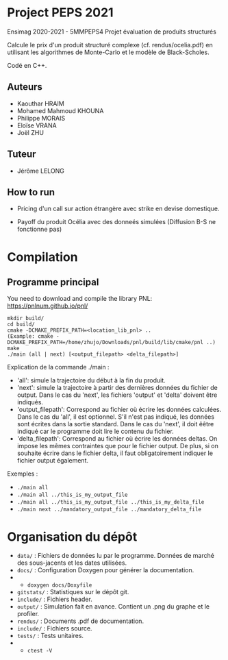 # Project PEPS 2021

Ensimag 2020-2021 - 5MMPEPS4 Projet évaluation de produits structurés

Calcule le prix d'un produit structuré complexe (cf. rendus/ocelia.pdf) en utilisant les algorithmes de Monte-Carlo et le modèle de Black-Scholes.

Codé en C++.

## Auteurs

* Kaouthar HRAIM
* Mohamed Mahmoud KHOUNA
* Philippe MORAIS
* Eloïse VRANA
* Joël ZHU

## Tuteur 

* Jérôme LELONG

## How to run

* Pricing d'un call sur action étrangère avec strike en devise domestique.

* Payoff du produit Océlia avec des donneés simulées (Diffusion B-S ne fonctionne pas)

# Compilation

## Programme principal

You need to download and compile the library PNL: https://pnlnum.github.io/pnl/

```
mkdir build/
cd build/
cmake -DCMAKE_PREFIX_PATH=<location_lib_pnl> ..
(Example: cmake -DCMAKE_PREFIX_PATH=/home/zhujo/Downloads/pnl/build/lib/cmake/pnl ..)
make
./main (all | next) [<output_filepath> <delta_filepath>]
```

Explication de la commande ./main :
* 'all': simule la trajectoire du début à la fin du produit.
* 'next': simule la trajectoire à partir des dernières données du fichier de output. Dans le cas du 'next', les fichiers 'output' et 'delta' doivent être indiqués.
* 'output_filepath': Correspond au fichier où écrire les données calculées. Dans le cas du 'all', il est optionnel. S'il n'est pas indiqué, les données sont écrites dans la sortie standard. Dans le cas du 'next', il doit êêtre indiqué car le programme doit lire le contenu du fichier.
* 'delta_filepath': Correspond au fichier où écrire les données deltas. On impose les mêmes contraintes que pour le fichier output. De plus, si on souhaite écrire dans le fichier delta, il faut obligatoirement indiquer le fichier output également.

Exemples :

* ``` ./main all ```
* ``` ./main all ../this_is_my_output_file ```
* ``` ./main all ../this_is_my_output_file ../this_is_my_delta_file ```
* ``` ./main next ../mandatory_output_file ../mandatory_delta_file ```

# Organisation du dépôt

* ``` data/ ``` : Fichiers de données lu par le programme. Données de marché des sous-jacents et les dates utilisées.
* ``` docs/ ``` : Configuration Doxygen pour générer la documentation.
* * ``` doxygen docs/Doxyfile ```
* ``` gitstats/ ``` : Statistiques sur le dépôt git.
* ``` include/ ``` : Fichiers header.
* ``` output/ ``` : Simulation fait en avance. Contient un .png du graphe et le profiler.
* ``` rendus/ ``` : Documents .pdf de documentation.
* ``` include/ ``` : Fichiers source.
* ``` tests/ ``` : Tests unitaires.
* * ``` ctest -V ```
